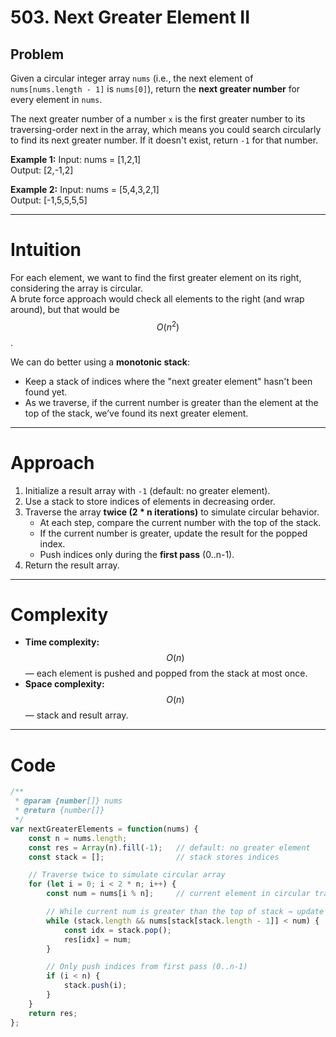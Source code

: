 # 503. Next Greater Element II

## Problem
Given a circular integer array `nums` (i.e., the next element of `nums[nums.length - 1]` is `nums[0]`), return the **next greater number** for every element in `nums`.

The next greater number of a number `x` is the first greater number to its traversing-order next in the array, which means you could search circularly to find its next greater number. If it doesn't exist, return `-1` for that number.

**Example 1:**
Input: nums = [1,2,1]  
Output: [2,-1,2]  

**Example 2:**
Input: nums = [5,4,3,2,1]  
Output: [-1,5,5,5,5]  

---

# Intuition
For each element, we want to find the first greater element on its right, considering the array is circular.  
A brute force approach would check all elements to the right (and wrap around), but that would be $$O(n^2)$$.  

We can do better using a **monotonic stack**:  
- Keep a stack of indices where the "next greater element" hasn't been found yet.  
- As we traverse, if the current number is greater than the element at the top of the stack, we’ve found its next greater element.  

---

# Approach
1. Initialize a result array with `-1` (default: no greater element).  
2. Use a stack to store indices of elements in decreasing order.  
3. Traverse the array **twice (2 * n iterations)** to simulate circular behavior.  
   - At each step, compare the current number with the top of the stack.  
   - If the current number is greater, update the result for the popped index.  
   - Push indices only during the **first pass** (0..n-1).  
4. Return the result array.  

---

# Complexity
- **Time complexity:**  
  $$O(n)$$ — each element is pushed and popped from the stack at most once.  
- **Space complexity:**  
  $$O(n)$$ — stack and result array.  

---

# Code
```javascript
/**
 * @param {number[]} nums
 * @return {number[]}
 */
var nextGreaterElements = function(nums) {
    const n = nums.length;
    const res = Array(n).fill(-1);   // default: no greater element
    const stack = [];                // stack stores indices

    // Traverse twice to simulate circular array
    for (let i = 0; i < 2 * n; i++) {
        const num = nums[i % n];     // current element in circular traversal

        // While current num is greater than the top of stack → update result
        while (stack.length && nums[stack[stack.length - 1]] < num) {
            const idx = stack.pop();
            res[idx] = num;
        }

        // Only push indices from first pass (0..n-1)
        if (i < n) {
            stack.push(i);
        }
    }
    return res;
};

